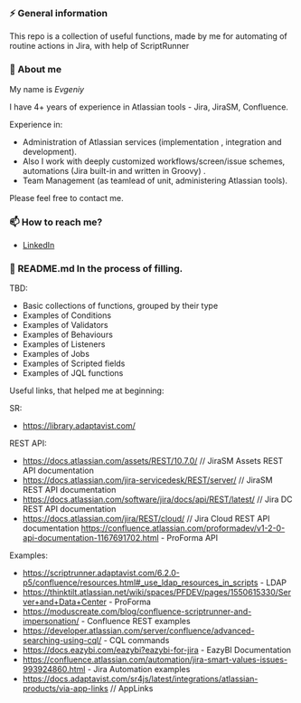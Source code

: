 ### ⚡ General information
This repo is a collection of useful functions, made by me for automating of routine actions in Jira, with help of ScriptRunner

### 💬 About me
My name is _Evgeniy_ 

I have 4+ years of experience in Atlassian tools - Jira, JiraSM, Confluence. 

Experience in: 
- Administration of Atlassian services (implementation , integration and development). 
- Also I work with deeply customized workflows/screen/issue schemes, automations (Jira built-in and written in Groovy) . 
- Team Management (as teamlead of unit, administering Atlassian tools). 

Please feel free to contact me.

### 📫 How to reach me?
- [LinkedIn](https://www.linkedin.com/in/udjin79/)


### 🌱 README.md In the process of filling.
TBD:
- Basic collections of functions, grouped by their type
- Examples of Conditions
- Examples of Validators
- Examples of Behaviours
- Examples of Listeners
- Examples of Jobs
- Examples of Scripted fields
- Examples of JQL functions
 
Useful links, that helped me at beginning:

SR:
- https://library.adaptavist.com/

REST API:
- https://docs.atlassian.com/assets/REST/10.7.0/ // JiraSM Assets REST API documentation
- https://docs.atlassian.com/jira-servicedesk/REST/server/ // JiraSM REST API documentation
- https://docs.atlassian.com/software/jira/docs/api/REST/latest/ // Jira DC REST API documentation
- https://docs.atlassian.com/jira/REST/cloud/ // Jira Cloud REST API documentation
  https://confluence.atlassian.com/proformadev/v1-2-0-api-documentation-1167691702.html - ProForma API

Examples:
- https://scriptrunner.adaptavist.com/6.2.0-p5/confluence/resources.html#_use_ldap_resources_in_scripts - LDAP
- https://thinktilt.atlassian.net/wiki/spaces/PFDEV/pages/1550615330/Server+and+Data+Center - ProForma
- https://moduscreate.com/blog/confluence-scriptrunner-and-impersonation/ - Confluence REST examples
- https://developer.atlassian.com/server/confluence/advanced-searching-using-cql/ - CQL commands
- https://docs.eazybi.com/eazybi?eazybi-for-jira - EazyBI Documentation
- https://confluence.atlassian.com/automation/jira-smart-values-issues-993924860.html - Jira Automation examples
- https://docs.adaptavist.com/sr4js/latest/integrations/atlassian-products/via-app-links // AppLinks
